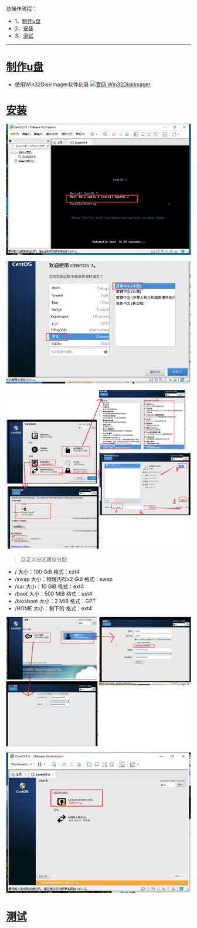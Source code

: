 总操作流程：
- 1、[制作u盘](#Linux-01)
- 2、[安装](#Linux-02)
- 3、[测试](#Linux-03)

***

# <a name="Linux-01" href="#" >制作u盘</a>

- 使用Win32DiskImager软件刻录
[![](https://img.shields.io/badge/官网-Win32DiskImager-red.svg "官网 Win32DiskImager")](https://sourceforge.net/projects/win32diskimager/files/latest/download)


# <a name="Linux-02" href="#" >安装</a>

![](image/1-1.png)

![](image/1-2.png)

![](image/1-3.png)

> 自定义分区建议分配

- / 大小：100 GiB 格式：ext4
- /swap 大小：物理内存x2 GiB 格式：swap
- /var 大小：10 GiB 格式：ext4
- /boot 大小：500 MiB 格式：ext4
- /biosboot 大小：2 MiB 格式：GPT
- /HOME 大小：剩下的 格式：ext4

![](image/1-4.png)

![](image/1-5.png)

# <a name="Linux-03" href="#" >测试</a>


